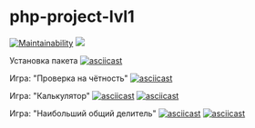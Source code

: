 # php-project-lvl1

[![Maintainability](https://api.codeclimate.com/v1/badges/14041e9fe1f099d41dc0/maintainability)](https://codeclimate.com/github/kerodim/php-project-lvl1/maintainability)
![](https://github.com/kerodim/php-project-lvl1/workflows/main/badge.svg)

Установка пакета
[![asciicast](https://asciinema.org/a/2aG2jcb4QQnuNkhysNsuLFIGB.svg)](https://asciinema.org/a/2aG2jcb4QQnuNkhysNsuLFIGB)

Игра: "Проверка на чётность"
[![asciicast](https://asciinema.org/a/H8f6H7H17MMHZh6Byz5ofrjdc.svg)](https://asciinema.org/a/H8f6H7H17MMHZh6Byz5ofrjdc)

Игра: "Калькулятор"
[![asciicast](https://asciinema.org/a/l8TQRMfclRmOBeCaR6cQ1goW0.svg)](https://asciinema.org/a/l8TQRMfclRmOBeCaR6cQ1goW0)
[![asciicast](https://asciinema.org/a/Q4ZE04aQUrafOnn6jQurUBsdL.svg)](https://asciinema.org/a/Q4ZE04aQUrafOnn6jQurUBsdL)

Игра: "Наибольший общий делитель"
[![asciicast](https://asciinema.org/a/AeYSqwHCNBG1ULJDl1EqxpKzH.svg)](https://asciinema.org/a/AeYSqwHCNBG1ULJDl1EqxpKzH)
[![asciicast](https://asciinema.org/a/Kkd3pONgZbOjjjBvN9HWAXQhX.svg)](https://asciinema.org/a/Kkd3pONgZbOjjjBvN9HWAXQhX)
